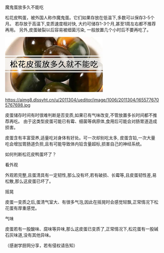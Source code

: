 魔鬼蛋放多久不能吃


松花皮鸭蛋，被外国人称作魔鬼蛋。它们如果存放在低温下,多数可以保存3-5个月。
若存放于高温下,变质速度相对快, 大约可储存1-3个月,甚至1周左右都不推荐再用。
另外,皮蛋破裂以后容易被细菌污染, 一般放置几个小时后不要再吃了。


![魔鬼蛋放多久不能吃](https://github.com/ywangnccu/ywang/blob/main/images/DeviledEggs.jpg)

https://aimg8.dlssyht.cn/u/2011304/ueditor/image/1006/2011304/1655776705767698.jpg

皮蛋储存时间有时很难判断是否变质,如果已有气味改变,不管放置多长时间都不推荐再吃。
由于这类型皮蛋可能已有霉、细菌等病原体,食用后可能会对肠胃道造成损害。

皮蛋含有丰富营养,适量吃对身体有好处。可一次却别吃太多,
皮蛋含铅,一次大量吃会增加胃肠道负担,且有可能导致体内铅含量超标,损害自己的神经系统。

如何判断松花皮鸭蛋坏了？

看外观

外观若完整,且蛋清具有一定韧性,那么没有坏,若有破损、长霉等,且皮蛋韧性差,易松散,那么这皮蛋已坏了。

摇晃

皮蛋一变质之后,蛋清气室大、有很多气泡,因此在摇晃时会感觉轻飘,正常情况下松花蛋有厚重感觉。

气味

皮蛋若有一股酸味、腐味等异味,那么这皮蛋已变质了,正常情况下,松花蛋有一股碱石灰味道,没有其他异味。

（感谢学厨网分享，若有侵权请告知）
